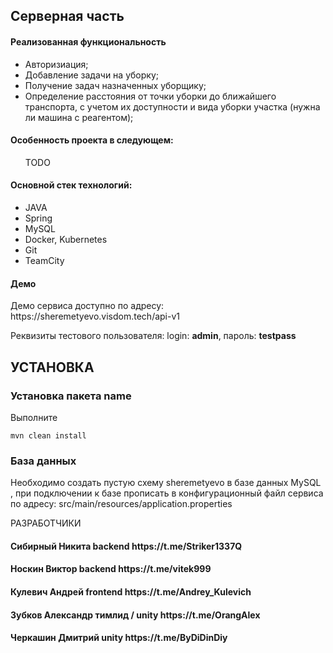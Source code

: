 <h2>Серверная часть</h4>

<h4>Реализованная функциональность</h4>
<ul>
    <li>Авторизиация;</li>
    <li>Добавление задачи на уборку;</li>
    <li>Получение задач назначенных уборщику;</li>
    <li>Определение расстояния от точки уборки до ближайшего транспорта, с учетом их доступности и вида уборки участка (нужна ли машина с реагентом);</li>
</ul> 
<h4>Особенность проекта в следующем:</h4>
<ul>
 TODO
 </ul>
<h4>Основной стек технологий:</h4>
<ul>
    <li>JAVA</li>
    <li>Spring</li>
    <li>MySQL</li>
    <li>Docker, Kubernetes</li>
	<li>Git</li>
	<li>TeamCity</li>

 </ul>
<h4>Демо</h4>
<p>Демо сервиса доступно по адресу: https://sheremetyevo.visdom.tech/api-v1 </p>
<p>Реквизиты тестового пользователя: login: <b>admin</b>, пароль: <b>testpass</b></p>

УСТАНОВКА
------------
### Установка пакета name

Выполните
~~~
mvn clean install
~~~
### База данных

Необходимо создать пустую схему sheremetyevo в базе данных MySQL , при подключении к базе прописать в конфигурационный файл сервиса по адресу: src/main/resources/application.properties

РАЗРАБОТЧИКИ

<h4>Сибирный Никита backend https://t.me/Striker1337Q </h4>
<h4>Носкин Виктор backend https://t.me/vitek999 </h4>
<h4>Кулевич Андрей frontend https://t.me/Andrey_Kulevich </h4>
<h4>Зубков Александр тимлид / unity https://t.me/OrangAlex </h4>
<h4>Черкашин Дмитрий unity https://t.me/ByDiDinDiy </h4>


